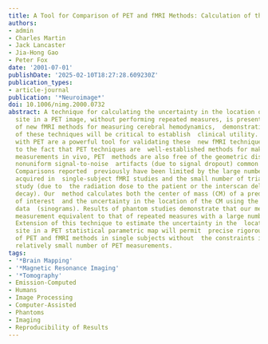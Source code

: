 ```yaml
---
title: A Tool for Comparison of PET and fMRI Methods: Calculation of the Uncertainty in the Location of an Activation Site in a PET Image
authors:
- admin
- Charles Martin
- Jack Lancaster
- Jia-Hong Gao
- Peter Fox
date: '2001-07-01'
publishDate: '2025-02-10T18:27:28.609230Z'
publication_types:
- article-journal
publication: '*Neuroimage*'
doi: 10.1006/nimg.2000.0732
abstract: A technique for calculating the uncertainty in the location of an activation
  site in a PET image, without performing repeated measures, is presented. With the  development
  of new fMRI methods for measuring cerebral hemodynamics,  demonstration of the efficacy
  of these techniques will be critical to establish  clinical utility. Comparisons
  with PET are a powerful tool for validating these  new fMRI techniques. In addition
  to the fact that PET techniques are  well-established methods for making physiological
  measurements in vivo, PET  methods are also free of the geometric distortions and
  nonuniform signal-to-noise  artifacts (due to signal dropout) common in fMRI techniques.
  Comparisons reported  previously have been limited by the large number of trials
  acquired in  single-subject fMRI studies and the small number of trials in a PET
  study (due to  the radiation dose to the patient or the interscan delays for tracer
  decay). Our  method calculates both the center of mass (CM) of a predefined region
  of interest  and the uncertainty in the location of the CM using the preimage PET
  data  (sinograms). Results of phantom studies demonstrate that our method is an  unbiased
  measurement equivalent to that of repeated measures with a large number  of images.
  Extension of this technique to estimate the uncertainty in the  location of an activation
  site in a PET statistical parametric map will permit  precise rigorous comparisons
  of PET and fMRI methods in single subjects without  the constraints imposed by the
  relatively small number of PET measurements.
tags:
- '*Brain Mapping'
- '*Magnetic Resonance Imaging'
- '*Tomography'
- Emission-Computed
- Humans
- Image Processing
- Computer-Assisted
- Phantoms
- Imaging
- Reproducibility of Results
---
```

